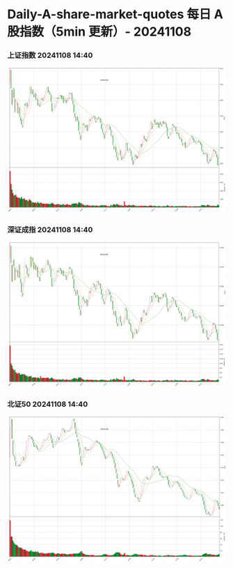 
# Daily-A-share-market-quotes 每日 A 股指数（5min 更新）- 20241108

### 上证指数 20241108 14:40
![](./fig/2024/11/20241108-sh000001.png)

### 深证成指 20241108 14:40
![](./fig/2024/11/20241108-sz399001.png)

### 北证50 20241108 14:40
![](./fig/2024/11/20241108-bj899050.png)
